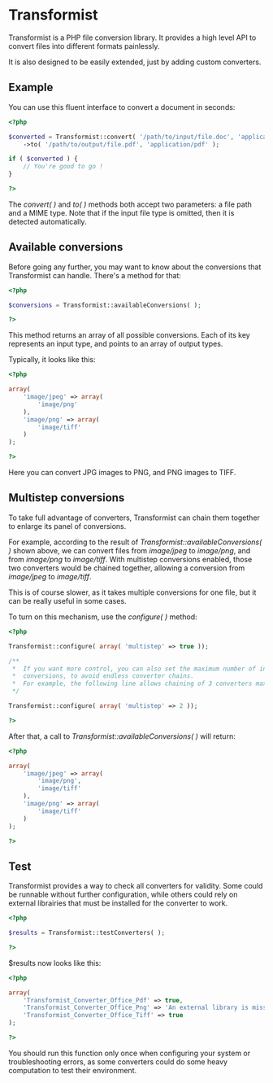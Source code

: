 Transformist
============

Transformist is a PHP file conversion library.
It provides a high level API to convert files into different formats painlessly.

It is also designed to be easily extended, just by adding custom converters.

Example
-------

You can use this fluent interface to convert a document in seconds:

```php
<?php

$converted = Transformist::convert( '/path/to/input/file.doc', 'application/msword' )
	->to( '/path/to/output/file.pdf', 'application/pdf' );

if ( $converted ) {
	// You're good to go !
}

?>
```

The _convert( )_ and _to( )_ methods both accept two parameters: a file path and a MIME type.
Note that if the input file type is omitted, then it is detected automatically.

Available conversions
---------------------

Before going any further, you may want to know about the conversions that Transformist can handle.
There's a method for that:

```php
<?php

$conversions = Transformist::availableConversions( );

?>
```

This method returns an array of all possible conversions.
Each of its key represents an input type, and points to an array of output types.

Typically, it looks like this:

```php
<?php

array(
	'image/jpeg' => array(
		'image/png'
	),
	'image/png' => array(
		'image/tiff'
	)
);

?>
```

Here you can convert JPG images to PNG, and PNG images to TIFF.

Multistep conversions
---------------------

To take full advantage of converters, Transformist can chain them together to enlarge its panel of conversions.

For example, according to the result of _Transformist::availableConversions( )_ shown above,
we can convert files from _image/jpeg_ to _image/png_, and from _image/png_ to _image/tiff_.
With multistep conversions enabled, those two converters would be chained together,
allowing a conversion from _image/jpeg_ to _image/tiff_.

This is of course slower, as it takes multiple conversions for one file, but it can be really useful in some cases.

To turn on this mechanism, use the _configure( )_ method:

```php
<?php

Transformist::configure( array( 'multistep' => true ));

/**
 *	If you want more control, you can also set the maximum number of intermediate
 *	conversions, to avoid endless converter chains.
 *	For example, the following line allows chaining of 3 converters maximum.
 */

Transformist::configure( array( 'multistep' => 2 ));

?>
```

After that, a call to _Transformist::availableConversions( )_ will return:

```php
<?php

array(
	'image/jpeg' => array(
		'image/png',
		'image/tiff'
	),
	'image/png' => array(
		'image/tiff'
	)
);

?>
```

Test
----

Transformist provides a way to check all converters for validity.
Some could be runnable without further configuration, while others could rely on external librairies that must be installed for the converter to work.

```php
<?php

$results = Transformist::testConverters( );

?>
```

$results now looks like this:

```php
<?php

array(
	'Transformist_Converter_Office_Pdf' => true,
	'Transformist_Converter_Office_Png' => 'An external library is missing!',
	'Transformist_Converter_Office_Tiff' => true
);

?>
```

You should run this function only once when configuring your system or troubleshooting errors,
as some converters could do some heavy computation to test their environment.
